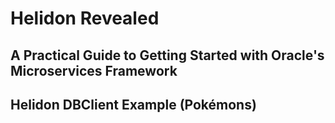 # Helidon Revealed
## A Practical Guide to Getting Started with Oracle's Microservices Framework
## Helidon DBClient Example (Pokémons)
